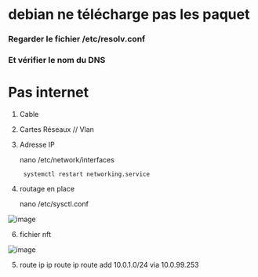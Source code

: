 

# debian ne télécharge pas les paquet

### Regarder le fichier  /etc/resolv.conf
### Et vérifier le nom du DNS

# Pas internet

1) Cable

2) Cartes Réseaux // Vlan

3) Adresse IP 

     nano /etc/network/interfaces      

        systemctl restart networking.service

5) routage en place 

      nano /etc/sysctl.conf

![image](https://github.com/user-attachments/assets/5852c7e9-9c6c-41ee-aea1-2e2abd10f51f)

6) fichier nft

![image](https://github.com/user-attachments/assets/f8f05654-d6e0-4a68-81c0-9aadcb91c50a)

5) route ip
      ip route
      ip route add 10.0.1.0/24 via 10.0.99.253

#





















